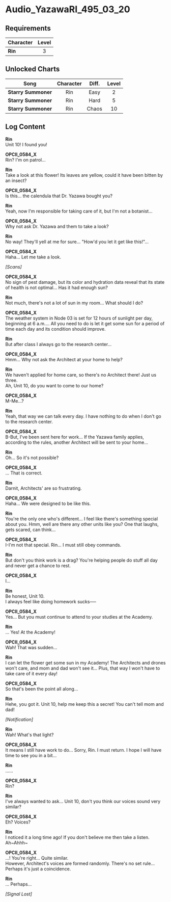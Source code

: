 # Audio_YazawaRI_495_03_20
## Requirements
|Character|Level|
|---------|:---:|
|**Rin**  |  3  |

## Unlocked Charts
|       Song        |Character|Diff.|Level|
|-------------------|:-------:|:---:|:---:|
|**Starry Summoner**|   Rin   |Easy |  2  |
|**Starry Summoner**|   Rin   |Hard |  5  |
|**Starry Summoner**|   Rin   |Chaos| 10  |

## Log Content
**Rin**<br>
Unit 10! I found you!

**OPCII_0584_X**<br>
Rin? I'm on patrol...

**Rin**<br>
Take a look at this flower! Its leaves are yellow, could it have been bitten by an insect?

**OPCII_0584_X**<br>
Is this... the calendula that Dr. Yazawa bought you?

**Rin**<br>
Yeah, now I'm responsible for taking care of it, but I'm not a botanist...

**OPCII_0584_X**<br>
Why not ask Dr. Yazawa and them to take a look?

**Rin**<br>
No way! They'll yell at me for sure... "How'd you let it get like this!"...

**OPCII_0584_X**<br>
Haha... Let me take a look.

*\[Scans\]*

**OPCII_0584_X**<br>
No sign of pest damage, but its color and hydration data reveal that its state of health is not optimal... Has it had enough sun?

**Rin**<br>
Not much, there's not a lot of sun in my room... What should I do?

**OPCII_0584_X**<br>
The weather system in Node 03 is set for 12 hours of sunlight per day, beginning at 6 a.m.... All you need to do is let it get some sun for a period of time each day and its condition should improve.

**Rin**<br>
But after class I always go to the research center...

**OPCII_0584_X**<br>
Hmm... Why not ask the Architect at your home to help?

**Rin**<br>
We haven't applied for home care, so there's no Architect there! Just us three.<br>
Ah, Unit 10, do you want to come to our home?

**OPCII_0584_X**<br>
M\-Me...?

**Rin**<br>
Yeah, that way we can talk every day. I have nothing to do when I don't go to the research center.

**OPCII_0584_X**<br>
B\-But, I've been sent here for work... If the Yazawa family applies, according to the rules, another Architect will be sent to your home...

**Rin**<br>
Oh... So it's not possible?

**OPCII_0584_X**<br>
... That is correct.

**Rin**<br>
Darnit, Architects' are so frustrating.

**OPCII_0584_X**<br>
Haha... We were designed to be like this.

**Rin**<br>
You're the only one who's different... I feel like there's something special about you. Hmm, well are there any other units like you? One that laughs, gets scared, can think...

**OPCII_0584_X**<br>
I\-I'm not that special. Rin... I must still obey commands.

**Rin**<br>
But don't you think work is a drag? You're helping people do stuff all day and never get a chance to rest.

**OPCII_0584_X**<br>
I...

**Rin**<br>
Be honest, Unit 10.<br>
I always feel like doing homework sucks──

**OPCII_0584_X**<br>
Yes... But you must continue to attend to your studies at the Academy.

**Rin**<br>
... Yes! At the Academy!

**OPCII_0584_X**<br>
Wah! That was sudden...

**Rin**<br>
I can let the flower get some sun in my Academy! The Architects and drones won't care, and mom and dad won't see it... Plus, that way I won't have to take care of it every day!

**OPCII_0584_X**<br>
So that's been the point all along...

**Rin**<br>
Hehe, you got it. Unit 10, help me keep this a secret! You can't tell mom and dad!

*\[Notification\]*

**Rin**<br>
Wah! What's that light?

**OPCII_0584_X**<br>
It means I still have work to do... Sorry, Rin. I must return. I hope I will have time to see you in a bit...

**Rin**<br>
......

**OPCII_0584_X**<br>
Rin?<br>


**Rin**<br>
I've always wanted to ask... Unit 10, don't you think our voices sound very similar?

**OPCII_0584_X**<br>
Eh? Voices?

**Rin**<br>
I noticed it a long time ago! If you don't believe me then take a listen.<br>
Ah\~Ahhh\~

**OPCII_0584_X**<br>
...! You're right... Quite similar.<br>
However, Architect's voices are formed randomly. There's no set rule... Perhaps it's just a coincidence.

**Rin**<br>
... Perhaps...

*[Signal Lost]*
